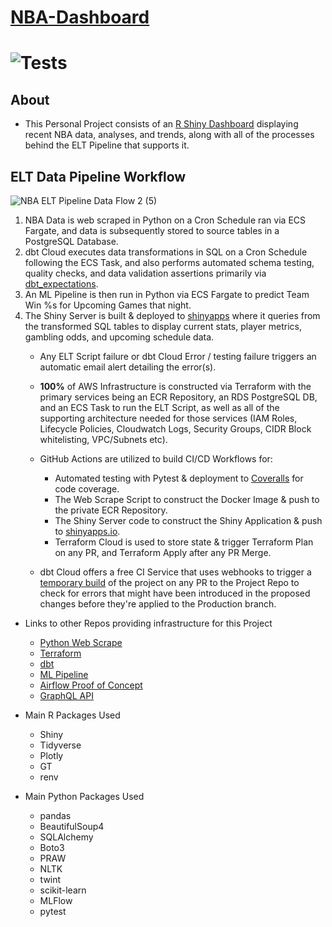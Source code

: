 # [NBA-Dashboard](https://jyablonski.shinyapps.io/nbadashboard)

# ![Tests](https://github.com/jyablonski/NBA-Dashboard/actions/workflows/deploy.yml/badge.svg)

## About
* This Personal Project consists of an [R Shiny Dashboard](https://jyablonski.shinyapps.io/nbadashboard) displaying recent NBA data, analyses, and trends, along with all of the processes behind the ELT Pipeline that supports it.

## ELT Data Pipeline Workflow

![NBA ELT Pipeline Data Flow 2 (5)](https://user-images.githubusercontent.com/16946556/169709299-6cbc6722-e15c-468a-8802-233ae46819f0.jpg)

1. NBA Data is web scraped in Python on a Cron Schedule ran via ECS Fargate, and data is subsequently stored to source tables in a PostgreSQL Database.
2. dbt Cloud executes data transformations in SQL on a Cron Schedule following the ECS Task, and also performs automated schema testing, quality checks, and data validation assertions primarily via [dbt_expectations](https://github.com/calogica/dbt-expectations).
3. An ML Pipeline is then run in Python via ECS Fargate to predict Team Win %s for Upcoming Games that night.
4. The Shiny Server is built & deployed to [shinyapps](https://www.shinyapps.io) where it queries from the transformed SQL tables to display current stats, player metrics, gambling odds, and upcoming schedule data.
   * Any ELT Script failure or dbt Cloud Error / testing failure triggers an automatic email alert detailing the error(s).
   * **100%** of AWS Infrastructure is constructed via Terraform with the primary services being an ECR Repository, an RDS PostgreSQL DB, and an ECS Task to run the ELT Script, as well as all of the supporting architecture needed for those services (IAM Roles, Lifecycle Policies, Cloudwatch Logs, Security Groups, CIDR Block whitelisting, VPC/Subnets etc).
   * GitHub Actions are utilized to build CI/CD Workflows for:
     	*  Automated testing with Pytest & deployment to [Coveralls](https://coveralls.io/) for code coverage.
     	*  The Web Scrape Script to construct the Docker Image & push to the private ECR Repository.
     	*  The Shiny Server code to construct the Shiny Application & push to [shinyapps.io](https://www.shinyapps.io/).
     	*  Terraform Cloud is used to store state & trigger Terraform Plan on any PR, and Terraform Apply after any PR Merge.

    * dbt Cloud offers a free CI Service that uses webhooks to trigger a [temporary build](https://docs.getdbt.com/docs/dbt-cloud/using-dbt-cloud/cloud-enabling-continuous-integration) of the project on any PR to the Project Repo to check for errors that might have been introduced in the proposed changes before they're applied to the Production branch.

  
* Links to other Repos providing infrastructure for this Project

	* [Python Web Scrape](https://github.com/jyablonski/python_docker)
	* [Terraform](https://github.com/jyablonski/aws_terraform/)
	* [dbt](https://github.com/jyablonski/nba_elt_dbt)
	* [ML Pipeline](https://github.com/jyablonski/nba_elt_mlflow)
	* [Airflow Proof of Concept](https://github.com/jyablonski/nba_elt_airflow)
	* [GraphQL API](https://github.com/jyablonski/graphql_praq)
  
* Main R Packages Used

	* Shiny
	* Tidyverse
	* Plotly
	* GT
	* renv

  
* Main Python Packages Used

	* pandas
	* BeautifulSoup4
	* SQLAlchemy
	* Boto3
	* PRAW
	* NLTK
	* twint
	* scikit-learn
	* MLFlow
	* pytest